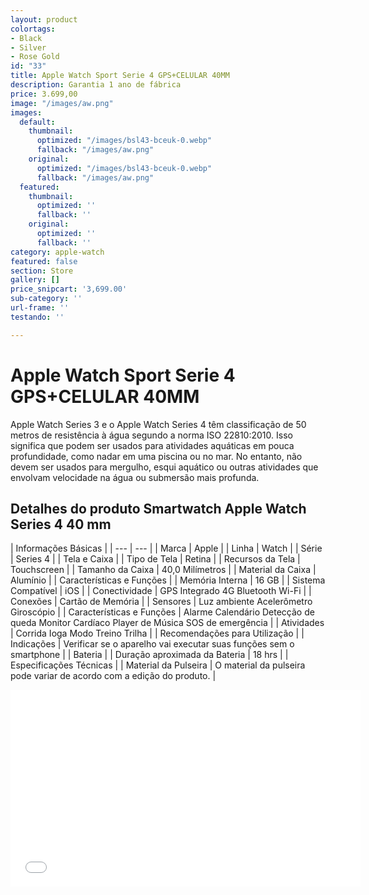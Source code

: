 ```yaml
---
layout: product
colortags:
- Black
- Silver
- Rose Gold
id: "33"
title: Apple Watch Sport Serie 4 GPS+CELULAR 40MM
description: Garantia 1 ano de fábrica
price: 3.699,00
image: "/images/aw.png"
images:
  default:
    thumbnail:
      optimized: "/images/bsl43-bceuk-0.webp"
      fallback: "/images/aw.png"
    original:
      optimized: "/images/bsl43-bceuk-0.webp"
      fallback: "/images/aw.png"
  featured:
    thumbnail:
      optimized: ''
      fallback: ''
    original:
      optimized: ''
      fallback: ''
category: apple-watch
featured: false
section: Store
gallery: []
price_snipcart: '3,699.00'
sub-category: ''
url-frame: ''
testando: ''

---
```

# Apple Watch Sport Serie 4 GPS+CELULAR 40MM

Apple Watch Series 3 e o Apple Watch Series 4 têm classificação de 50 metros de resistência à água segundo a norma ISO 22810:2010. Isso significa que podem ser usados para atividades aquáticas em pouca profundidade, como nadar em uma piscina ou no mar. No entanto, não devem ser usados para mergulho, esqui aquático ou outras atividades que envolvam velocidade na água ou submersão mais profunda.

## Detalhes do produto Smartwatch Apple Watch Series 4 40 mm

| Informações Básicas |
| --- | --- |
| Marca | Apple |
| Linha | Watch |
| Série | Series 4 |
| Tela e Caixa |
| Tipo de Tela | Retina |
| Recursos da Tela | Touchscreen |
| Tamanho da Caixa | 40,0 Milímetros |
| Material da Caixa | Alumínio |
| Características e Funções |
| Memória Interna | 16 GB |
| Sistema Compatível | iOS |
| Conectividade | GPS Integrado 4G Bluetooth Wi-Fi |
| Conexões | Cartão de Memória |
| Sensores | Luz ambiente Acelerômetro Giroscópio |
| Características e Funções | Alarme Calendário Detecção de queda Monitor Cardíaco Player de Música SOS de emergência |
| Atividades | Corrida Ioga Modo Treino Trilha |
| Recomendações para Utilização |
| Indicações | Verificar se o aparelho vai executar suas funções sem o smartphone |
| Bateria |
| Duração aproximada da Bateria | 18 hrs |
| Especificações Técnicas |
| Material da Pulseira | O material da pulseira pode variar de acordo com a edição do produto. |

<iframe
width="560"
height="315"
src="[https://www.youtube.com/embed/TRjQ_pGCU0U](https://www.youtube.com/embed/TRjQ_pGCU0U "https://www.youtube.com/embed/TRjQ_pGCU0U")"
frameborder="0"
allow="accelerometer;
autoplay;
encrypted-media;
gyroscope;
picture-in-picture"
allowfullscreen

> 

</iframe>